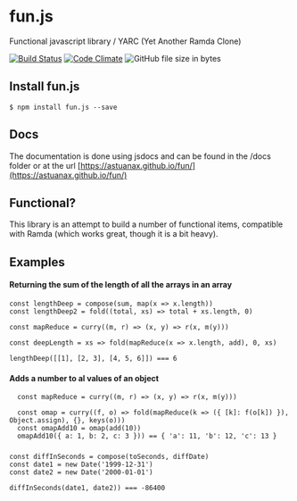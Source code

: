 # fun.js
Functional javascript library / YARC (Yet Another Ramda Clone)

[![Build Status](https://travis-ci.org/astuanax/fun.svg?branch=master)](https://travis-ci.org/astuanax/fun)  [![Code Climate](https://codeclimate.com/github/astuanax/fun/badges/gpa.svg)](https://codeclimate.com/github/astuanax/fun)  ![GitHub file size in bytes](https://img.shields.io/github/size/astuanax/fun/lib/fun.js.min.js.svg)

## Install fun.js

```$ npm install fun.js --save``` 


## Docs

The documentation is done using jsdocs and can be found in the /docs folder or at the url [https://astuanax.github.io/fun/](https://astuanax.github.io/fun/)

## Functional?

This library is an attempt to build a number of functional items, compatible with Ramda (which works great, though it is a bit heavy).


## Examples

#### Returning the sum of the length of all the arrays in an array

````
const lengthDeep = compose(sum, map(x => x.length))
const lengthDeep2 = fold((total, xs) => total + xs.length, 0)
    
const mapReduce = curry((m, r) => (x, y) => r(x, m(y)))

const deepLength = xs => fold(mapReduce(x => x.length, add), 0, xs)

lengthDeep([[1], [2, 3], [4, 5, 6]]) === 6

````

#### Adds a number to al values of an object

```
  const mapReduce = curry((m, r) => (x, y) => r(x, m(y)))

  const omap = curry((f, o) => fold(mapReduce(k => ({ [k]: f(o[k]) }), Object.assign), {}, keys(o)))
  const omapAdd10 = omap(add(10))
  omapAdd10({ a: 1, b: 2, c: 3 })) == { 'a': 11, 'b': 12, 'c': 13 }

```


###

```
const diffInSeconds = compose(toSeconds, diffDate)
const date1 = new Date('1999-12-31')
const date2 = new Date('2000-01-01')
   
diffInSeconds(date1, date2)) === -86400
```



